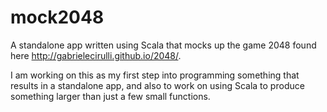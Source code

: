 mock2048
========

A standalone app written using Scala that mocks up the game 2048 found here http://gabrielecirulli.github.io/2048/.

I am working on this as my first step into programming something that results in a standalone app, and also to work
on using Scala to produce something larger than just a few small functions.
